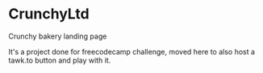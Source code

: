 # CrunchyLtd
Crunchy bakery landing page

It's a project done for freecodecamp challenge, moved here to also host a tawk.to button and play with it.
